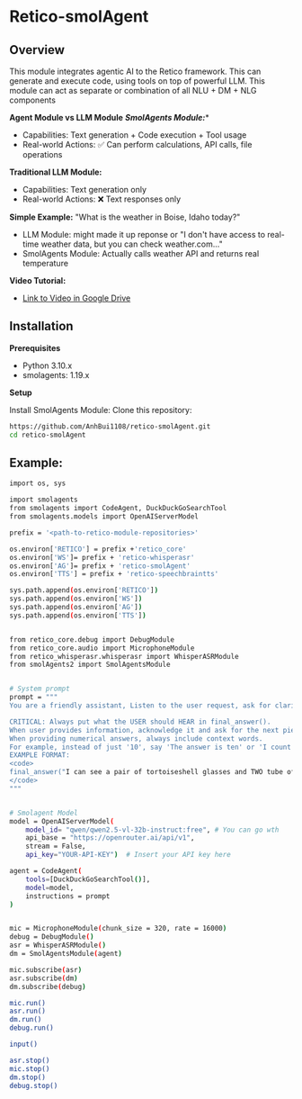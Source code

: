 # Retico-smolAgent

## Overview
This module integrates agentic AI to the Retico framework. This can generate and execute code, using tools on top of powerful LLM. This module can act as separate or combination of all NLU + DM + NLG components

**Agent Module vs LLM Module**
***SmolAgents Module:****

- Capabilities: Text generation + Code execution + Tool usage
- Real-world Actions: ✅ Can perform calculations, API calls, file operations

****Traditional LLM Module:****
- Capabilities: Text generation only
- Real-world Actions: ❌ Text responses only

****Simple Example:**** "What is the weather in Boise, Idaho today?"

- LLM Module: might made it up reponse or "I don't have access to real-time weather data, but you can check weather.com..."
- SmolAgents Module: Actually calls weather API and returns real temperature

****Video Tutorial:****

- [Link to Video in Google Drive](https://drive.google.com/file/d/1ObVg8ZZqoUvDrD-2CKwEPTUWRmtsg_9d/view?usp=sharing)


## Installation
**Prerequisites**
- Python 3.10.x
- smolagents: 1.19.x


**Setup**

Install SmolAgents Module:
Clone this repository:
```bash
https://github.com/AnhBui1108/retico-smolAgent.git
cd retico-smolAgent
```

## Example:
```bash
import os, sys

import smolagents
from smolagents import CodeAgent, DuckDuckGoSearchTool
from smolagents.models import OpenAIServerModel

prefix = '<path-to-retico-module-repositories>'

os.environ['RETICO'] = prefix +'retico_core'
os.environ['WS']= prefix + 'retico-whisperasr'
os.environ['AG']= prefix + 'retico-smolAgent'
os.environ['TTS'] = prefix + 'retico-speechbraintts'

sys.path.append(os.environ['RETICO'])
sys.path.append(os.environ['WS'])
sys.path.append(os.environ['AG'])
sys.path.append(os.environ['TTS'])


from retico_core.debug import DebugModule
from retico_core.audio import MicrophoneModule
from retico_whisperasr.whisperasr import WhisperASRModule
from smolAgents2 import SmolAgentsModule


# System prompt
prompt = """
You are a friendly assistant, Listen to the user request, ask for clarification of you need more information

CRITICAL: Always put what the USER should HEAR in final_answer().
When user provides information, acknowledge it and ask for the next piece of information needed.
When providing numerical answers, always include context words. 
For example, instead of just '10', say 'The answer is ten' or 'I count ten items'.
EXAMPLE FORMAT:
<code>
final_answer("I can see a pair of tortoiseshell glasses and TWO tube of lip gloss on a wooden surface.")
</code>
"""


# Smolagent Model
model = OpenAIServerModel(
    model_id= "qwen/qwen2.5-vl-32b-instruct:free", # You can go wth 
    api_base = "https://openrouter.ai/api/v1",
    stream = False,
    api_key="YOUR-API-KEY")  # Insert your API key here

agent = CodeAgent(
    tools=[DuckDuckGoSearchTool()],
    model=model,
    instructions = prompt
)


mic = MicrophoneModule(chunk_size = 320, rate = 16000)
debug = DebugModule()
asr = WhisperASRModule()
dm = SmolAgentsModule(agent)

mic.subscribe(asr)
asr.subscribe(dm)
dm.subscribe(debug)

mic.run()
asr.run()
dm.run()
debug.run()

input()

asr.stop()
mic.stop()
dm.stop()
debug.stop()


